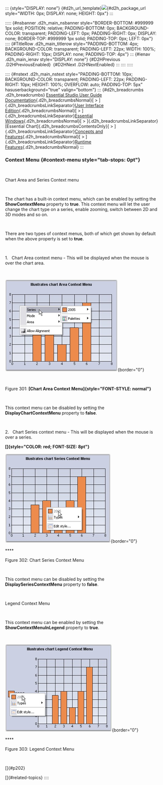::: {style="DISPLAY: none"}
[](ms-xhelp:///?Id=d2h_url_template){#d2h_url_template}![](!package_url!){#d2h_package_url style="WIDTH: 0px; DISPLAY: none; HEIGHT: 0px"}
:::

::::: {#nsbanner .d2h_main_nsbanner style="BORDER-BOTTOM: #999999 1px solid; POSITION: relative; PADDING-BOTTOM: 0px; BACKGROUND-COLOR: transparent; PADDING-LEFT: 0px; PADDING-RIGHT: 0px; DISPLAY: none; BORDER-TOP: #999999 1px solid; PADDING-TOP: 0px; LEFT: 0px"}
:::: {#TitleRow .d2h_main_titlerow style="PADDING-BOTTOM: 4px; BACKGROUND-COLOR: transparent; PADDING-LEFT: 22px; WIDTH: 100%; PADDING-RIGHT: 10px; DISPLAY: none; PADDING-TOP: 4px"}
::: {#ienav .d2h_main_ienav style="DISPLAY: none"}
[](ms-xhelp:///?Id=0890eedd-503d-45f6-a754-77fe325d295c){#D2HPrevious .D2HPreviousEnabled}  [](ms-xhelp:///?Id=eed085aa-4892-4058-96ae-0743f7d09205){#D2HNext .D2HNextEnabled}
:::
::::
:::::

:::: {#nstext .d2h_main_nstext style="PADDING-BOTTOM: 10px; BACKGROUND-COLOR: transparent; PADDING-LEFT: 22px; PADDING-RIGHT: 10px; HEIGHT: 100%; OVERFLOW: auto; PADDING-TOP: 5px" hasuserbackground="true" valign="bottom"}
::: {#d2h_breadcrumbs .d2h_breadcrumbs}
[Essential Studio User Guide Documentation](ms-xhelp:///?Id=12457748-09e3-4d74-a240-8e049cedf030){.d2h_breadcrumbsNormal}[ \> ]{.d2h_breadcrumbsLinkSeparator}[User Interface Edition](ms-xhelp:///?Id=c29296b7-531c-413b-a0ec-488ca1f7f669){.d2h_breadcrumbsNormal}[ \> ]{.d2h_breadcrumbsLinkSeparator}[Essential Windows](ms-xhelp:///?Id=e60759d8-47a4-4570-9d7a-16a68d63f2ea){.d2h_breadcrumbsNormal}[ \> ]{.d2h_breadcrumbsLinkSeparator}[Essential Chart]{.d2h_breadcrumbsContentsOnly}[ \> ]{.d2h_breadcrumbsLinkSeparator}[Concepts and Features](ms-xhelp:///?Id=71321e9c-336c-4c1c-a127-be9f135ad4bb){.d2h_breadcrumbsNormal}[ \> ]{.d2h_breadcrumbsLinkSeparator}[Runtime Features](ms-xhelp:///?Id=90d48bbb-6229-484d-9d3e-31e26c59f1d3){.d2h_breadcrumbsNormal}
:::

### Context Menu {#context-menu style="tab-stops: 0pt"}

 

Chart Area and Series Context menu

 

The chart has a built-in context menu, which can be enabled by setting the **ShowContextMenu** property to **true**. This context menu will let the user change the chart type on a series, enable zooming, switch between 2D and 3D modes and so on.

 

There are two types of context menus, both of which get shown by default when the above property is set to **true**.

 

1.   Chart Area context menu - This will be displayed when the mouse is over the chart area.

 

![](ImagesExt/image84_301.jpg){border="0"}

 

Figure 301: **[Chart Area Context Menu]{style="FONT-STYLE: normal"}**

 

This context menu can be disabled by setting the **DisplayChartContextMenu** property to **false**.

 

2.   Chart Series context menu - This will be displayed when the mouse is over a series.

**[]{style="COLOR: red; FONT-SIZE: 8pt"}** 

![](ImagesExt/image84_302.jpg){border="0"}

**** 

Figure 302: Chart Series Context Menu

 

This context menu can be disabled by setting the **DisplaySeriesContextMenu** property to **false**.

 

Legend Context Menu

 

This context menu can be enabled by setting the **ShowContextMenuInLegend** property to **true**.

 

![](ImagesExt/image84_303.jpg){border="0"}

**** 

Figure 303: Legend Context Menu

 

[]{#p202} 

[]{#related-topics}
::::
